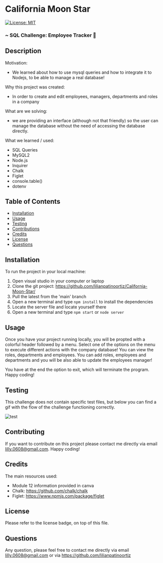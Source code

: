 # California Moon Star

[![License: MIT](https://img.shields.io/badge/License-MIT-yellow.svg)](https://opensource.org/licenses/MIT)

### ~ SQL Challenge: Employee Tracker 📝

## Description

Motivation:

- We learned about how to use mysql queries and how to integrate it to Nodejs, to be able to manage a real database!

Why this project was created:

- In order to create and edit employees, managers, departments and roles in a company

What are we solving:

- we are providing an interface (although not that friendly) so the user can manage the database without the need of accessing the database directly.

What we learned / used:

- SQL Queries
- MySQL2
- Node.js
- Inquirer
- Chalk
- Figlet
- console.table()
- dotenv

## Table of Contents

- [Installation](#installation)
- [Usage](#usage)
- [Testing](#testing)
- [Contributions](#contributing)
- [Credits](#credits)
- [License](#license)
- [Questions](#questions)

## Installation

To run the project in your local machine:

1. Open visual studio in your computer or laptop
2. Clone the git project: https://github.com/lilianpatinoortiz/California-Moon-Star/
3. Pull the latest from the 'main' branch
4. Open a new terminal and type `npm install` to install the dependencies
5. Locate the server file and locate yourself there
6. Open a new terminal and type `npm start` or `node server`

## Usage

Once you have your project running locally, you will be propted with a colorful header followed by a menu.
Select one of the options on the menu to execute different actions with the company database!
You can view the roles, departments and employees. You can add roles, employees and departments and you will be also able to update the employees manager!

You have at the end the option to exit, which will terminate the program.
Happy coding!

## Testing

This challenge does not contain specific test files, but below you can find a gif with the flow of the challenge functioning correctly.

![test](assets/img/gif.gif)

## Contributing

If you want to contribute on this project please contact me directly via email lilly.0608@gmail.com. Happy coding!

## Credits

The main resources used:

- Module 12 information provided in canva
- Chalk: https://github.com/chalk/chalk
- Figlet: https://www.npmjs.com/package/figlet

## License

Please refer to the license badge, on top of this file.

## Questions

Any question, please feel free to contact me directly via email lilly.0608@gmail.com or via https://github.com/lilianpatinoortiz
